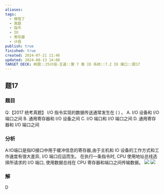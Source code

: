 ```yaml
---
aliases: 
tags:
  - 做错了
  - 真题
  - 指令
  - IO
  - 寄存器
  - 计组
publish: true
finished: true
created: 2024-07-21 11:46
updated: 2024-08-13 14:08
TARGET DECK: 刷题::25计组-王道::第 7 章 IO 系统::7.2 IO 接口::题17
---
```


## 题17
### 题目
Q:【2017 统考真题】 I/O 指令实现的数据传送通常发生在 ( ) 。
A. $\mathrm{I}/\mathrm{O}$ 设备和 $\mathrm{I}/\mathrm{O}$ 端口之间 
B. 通用寄存器和 $\mathrm{I}/\mathrm{O}$ 设备之间
C. $\mathrm{I}/\mathrm{O}$ 端口和 $I/O$ 端口之间 
D. 通用寄存器和 $\mathrm{I}/\mathrm{O}$ 端口之间
### 分析
A:IO端口是指IO接口中用于缓冲信息的寄存器,由于主机和 IO 设备的工作方式和工作速度有很大差异, I/O 端口应运而生。
在执行一条指令时, CPU 使用地址总线选择所请求的 I/O 端口, 使用数据总线在 CPU 寄存器和端口之间传输数据。
![](https://img.hwenyi.tech/202408121640975.webp)
![](https://img.hwenyi.tech/202408121640981.webp)
### 解
D
